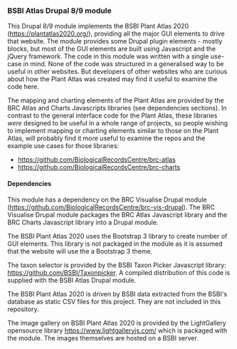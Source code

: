 ### BSBI Atlas Drupal 8/9 module
This Drupal 8/9 module implements the BSBI Plant Atlas 2020 (https://plantatlas2020.org/), providing all the major GUI elements to drive that website. The module provides some Drupal plugin elements - mostly blocks, but most of the GUI elements are built using Javascript and the jQuery framework. The code in this module was written with a single use-case in mind. None of the code was structured in a generalised way to be useful in other websites. But developers of other websites who are curious about how the Plant Atlas was created may find it useful to examine the code here.

The mapping and charting elements of the Plant Atlas are provided by the BRC Atlas and Charts Javascripts libraries (see dependencies sections). In contrast to the general interface code for the Plant Atlas, these libraries *were* designed to be useful in a whole range of projects, so people wishing to implement mapping or charting elements similar to those on the Plant Atlas, will probably find it more useful to examine the repos and the example use cases for those libraries:
- https://github.com/BiologicalRecordsCentre/brc-atlas
- https://github.com/BiologicalRecordsCentre/brc-charts

#### Dependencies
This module has a dependency on the BRC Visualise Drupal module (https://github.com/BiologicalRecordsCentre/brc-vis-drupal). The BRC Visualise Drupal module packages the BRC Atlas Javascript library and the BRC Charts Javascript library into a Drupal module.

The BSBI Plant Atlas 2020 uses the Bootstrap 3 library to create number of GUI elements. This library is not packaged in the module as it is assumed that the website will use the a Bootstrap 3 theme.

The taxon selector is provided by the BSBI Taxon Picker Javascript library: https://github.com/BSBI/Taxonpicker. A compiled distribution of this code is supplied with the BSBI Atlas Drupal module.

The BSBI Plant Atlas 2020 is driven by BSBI data extracted from the BSBI's database as static CSV files for this project. They are not included in this repository.

The image gallery on BSBI Plant Atlas 2020 is provided by the LightGallery opensource library https://www.lightgalleryjs.com/ which is packaged with the module. The images themselves are hosted on a BSBI server.
